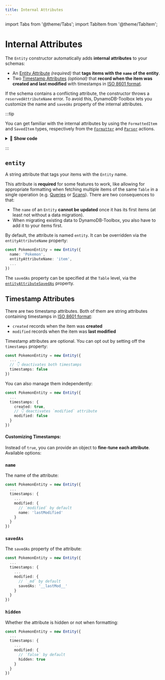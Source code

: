```yaml
---
title: Internal Attributes
---
```


import Tabs from '@theme/Tabs';
import TabItem from '@theme/TabItem';

# Internal Attributes

The `Entity` constructor automatically adds **internal attributes** to your schemas:

- An [Entity Attribute](#entity) _(required)_ that **tags items with the `name` of the entity**.
- Two [Timestamp Attributes](#timestamp-attributes) _(optional)_ that **record when the item was created and last modified** with timestamps in [ISO 8601 format](https://wikipedia.org/wiki/ISO_8601).

If the schema contains a conflicting attribute, the constructor throws a `reservedAttributeName` error. To avoid this, DynamoDB-Toolbox lets you customize the name and `savedAs` property of the internal attributes.

:::tip

You can get familiar with the internal attributes by using the `FormattedItem` and `SavedItem` types, respectively from the [`Formatter`](../3-actions/19-format/index.md) and [`Parser`](../3-actions/16-parse/index.md) actions.

<details className="details-in-admonition">
<summary>🔎 <b>Show code</b></summary>

```ts
import type { FormattedItem } from 'dynamodb-toolbox/entity/actions/format'
import type { SavedItem } from 'dynamodb-toolbox/entity/actions/parse'

const PokemonEntity = new Entity({
  name: 'Pokemon',
  schema: schema({
    pokemonClass: string().key().savedAs('pk'),
    pokemonId: string().key().savedAs('sk'),
    level: number()
  }),
  ...
})

// Pokemons in DynamoDB:
type SavedPokemon = SavedItem<typeof PokemonEntity>
// => {
//   pk: string,
//   sk: string,
//   level: number,
//   _et: "Pokemon",
//   _ct: string,
//   _md: string,
// }

// Fetched Pokemons: (`entity` attribute is hidden)
type FormattedPokemon = FormattedItem<typeof PokemonEntity>
// => {
//   pokemonClass: string,
//   pokemonId: string,
//   level: number,
//   created: string,
//   modified: string,
// }
```

</details>

:::

## `entity`

A string attribute that tags your items with the `Entity` name.

This attribute is **required** for some features to work, like allowing for appropriate formatting when fetching multiple items of the same `Table` in a single operation (e.g. [Queries](../../2-tables/2-actions/2-query/index.md) or [Scans](../../2-tables/2-actions/1-scan/index.md)). There are two consequences to that:

- The `name` of an `Entity` **cannot be updated** once it has its first items (at least not without a data migration).
- When migrating existing data to DynamoDB-Toolbox, you also have to add it to your items first.

By default, the attribute is named `entity`. It can be overridden via the `entityAttributeName` property:

```ts
const PokemonEntity = new Entity({
  name: 'Pokemon',
  entityAttributeName: 'item',
  ...
})
```

The `savedAs` property can be specified at the `Table` level, via the [`entityAttributeSavedAs`](../../2-tables/1-usage/index.md) property.

## Timestamp Attributes

There are two timestamp attributes. Both of them are string attributes containing timestamps in [ISO 8601 format](https://wikipedia.org/wiki/ISO_8601):

- `created` records when the item was **created**
- `modified` records when the item was **last modified**

Timestamp attributes are optional. You can opt out by setting off the `timestamps` property:

```ts
const PokemonEntity = new Entity({
  ...
  // 👇 deactivates both timestamps
  timestamps: false
})
```

You can also manage them independently:

```ts
const PokemonEntity = new Entity({
  ...
  timestamps: {
    created: true,
    // 👇 deactivates `modified` attribute
    modified: false
  }
})
```

<h4 style={{ fontSize: "large" }}>Customizing Timestamps:</h4>

Instead of `true`, you can provide an object to **fine-tune each attribute**. Available options:

### `name`

The name of the attribute:

```ts
const PokemonEntity = new Entity({
  ...
  timestamps: {
    ...
    modified: {
      // `modified` by default
      name: 'lastModified'
    }
  }
})
```

### `savedAs`

The `savedAs` property of the attribute:

```ts
const PokemonEntity = new Entity({
  ...
  timestamps: {
    ...
    modified: {
      // `_md` by default
      savedAs: '__lastMod__'
    }
  }
})
```

### `hidden`

Whether the attribute is hidden or not when formatting:

```ts
const PokemonEntity = new Entity({
  ...
  timestamps: {
    ...
    modified: {
      // `false` by default
      hidden: true
    }
  }
})
```
